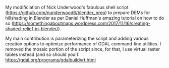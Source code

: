 My modificiation of Nick Underwood's fabulous shell script (https://github.com/nunderwood6/blender_prep) to prepare DEMs for hillshading in Blender as per Daniel Huffman's amazing tutorial on how to do so (https://somethingaboutmaps.wordpress.com/2017/11/16/creating-shaded-relief-in-blender/).

My main contribution is parameterizing the script and adding various creation options to optimize performance of GDAL command-line utilities.  I removed the mosaic portion of the script since, for that, I use virtual raster tables instead (and so should you!): https://gdal.org/programs/gdalbuildvrt.html
